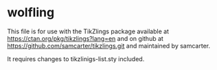 # wolfling
This file is for use with the TikZlings package available at https://ctan.org/pkg/tikzlings?lang=en 
and on github at https://github.com/samcarter/tikzlings.git and maintained by samcarter.

It requires changes to tikzlinigs-list.sty included.
